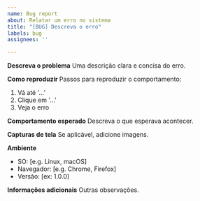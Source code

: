 ```yaml
---
name: Bug report
about: Relatar um erro no sistema
title: "[BUG] Descreva o erro"
labels: bug
assignees: ''

---
```


**Descreva o problema**
Uma descrição clara e concisa do erro.

**Como reproduzir**
Passos para reproduzir o comportamento:
1. Vá até '...'
2. Clique em '...'
3. Veja o erro

**Comportamento esperado**
Descreva o que esperava acontecer.

**Capturas de tela**
Se aplicável, adicione imagens.

**Ambiente**
 - SO: [e.g. Linux, macOS]
 - Navegador: [e.g. Chrome, Firefox]
 - Versão: [ex: 1.0.0]

**Informações adicionais**
Outras observações.

